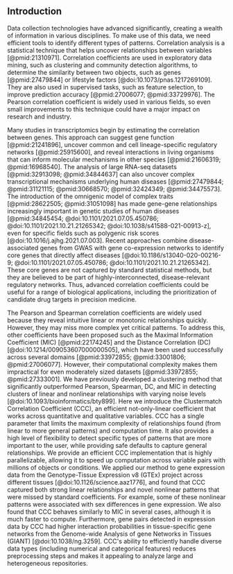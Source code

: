 ## Introduction

Data collection technologies have advanced significantly, creating a wealth of information in various disciplines.
To make use of this data, we need efficient tools to identify different types of patterns.
Correlation analysis is a statistical technique that helps uncover relationships between variables [@pmid:21310971].
Correlation coefficients are used in exploratory data mining, such as clustering and community detection algorithms, to determine the similarity between two objects, such as genes [@pmid:27479844] or lifestyle factors [@doi:10.1073/pnas.1217269109].
They are also used in supervised tasks, such as feature selection, to improve prediction accuracy [@pmid:27006077; @pmid:33729976].
The Pearson correlation coefficient is widely used in various fields, so even small improvements to this technique could have a major impact on research and industry.


Many studies in transcriptomics begin by estimating the correlation between genes.
This approach can suggest gene function [@pmid:21241896], uncover common and cell lineage-specific regulatory networks [@pmid:25915600], and reveal interactions in living organisms that can inform molecular mechanisms in other species [@pmid:21606319; @pmid:16968540].
The analysis of large RNA-seq datasets [@pmid:32913098; @pmid:34844637] can also uncover complex transcriptional mechanisms underlying human diseases [@pmid:27479844; @pmid:31121115; @pmid:30668570; @pmid:32424349; @pmid:34475573].
The introduction of the omnigenic model of complex traits [@pmid:28622505; @pmid:31051098] has made gene-gene relationships increasingly important in genetic studies of human diseases [@pmid:34845454; @doi:10.1101/2021.07.05.450786; @doi:10.1101/2021.10.21.21265342; @doi:10.1038/s41588-021-00913-z], even for specific fields such as polygenic risk scores [@doi:10.1016/j.ajhg.2021.07.003].
Recent approaches combine disease-associated genes from GWAS with gene co-expression networks to identify core genes that directly affect diseases [@doi:10.1186/s13040-020-00216-9; @doi:10.1101/2021.07.05.450786; @doi:10.1101/2021.10.21.21265342].
These core genes are not captured by standard statistical methods, but they are believed to be part of highly-interconnected, disease-relevant regulatory networks.
Thus, advanced correlation coefficients could be useful for a range of biological applications, including the prioritization of candidate drug targets in precision medicine.


The Pearson and Spearman correlation coefficients are widely used because they reveal intuitive linear or monotonic relationships quickly.
However, they may miss more complex yet critical patterns.
To address this, other coefficients have been proposed such as the Maximal Information Coefficient (MIC) [@pmid:22174245] and the Distance Correlation (DC) [@doi:10.1214/009053607000000505], which have been used successfully across several domains [@pmid:33972855; @pmid:33001806; @pmid:27006077].
However, their computational complexity makes them impractical for even moderately sized datasets [@pmid:33972855; @pmid:27333001].
We have previously developed a clustering method that significantly outperformed Pearson, Spearman, DC, and MIC in detecting clusters of linear and nonlinear relationships with varying noise levels [@doi:10.1093/bioinformatics/bty899].
Here we introduce the Clustermatch Correlation Coefficient (CCC), an efficient not-only-linear coefficient that works across quantitative and qualitative variables.
CCC has a single parameter that limits the maximum complexity of relationships found (from linear to more general patterns) and computation time.
It also provides a high level of flexibility to detect specific types of patterns that are more important to the user, while providing safe defaults to capture general relationships.
We provide an efficient CCC implementation that is highly parallelizable, allowing it to speed up computation across variable pairs with millions of objects or conditions.
We applied our method to gene expression data from the Genotype-Tissue Expression v8 (GTEx) project across different tissues [@doi:10.1126/science.aaz1776], and found that CCC captured both strong linear relationships and novel nonlinear patterns that were missed by standard coefficients.
For example, some of these nonlinear patterns were associated with sex differences in gene expression.
We also found that CCC behaves similarly to MIC in several cases, although it is much faster to compute.
Furthermore, gene pairs detected in expression data by CCC had higher interaction probabilities in tissue-specific gene networks from the Genome-wide Analysis of gene Networks in Tissues (GIANT) [@doi:10.1038/ng.3259].
CCC's ability to efficiently handle diverse data types (including numerical and categorical features) reduces preprocessing steps and makes it appealing to analyze large and heterogeneous repositories.

